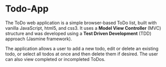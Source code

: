 # Todo-App

The ToDo web application is a simple browser-based ToDo list, built with vanilla JavaScript, html5, and css3. It uses a **Model View Controller** (MVC) structure and was developed using a **Test Driven Development** (TDD) approach (Jasmine framework).

The application allows a user to add a new todo, edit or delete an existing todo, or select all todos at once and then delete them if desired. The user can also view completed or incompleted ToDos.

